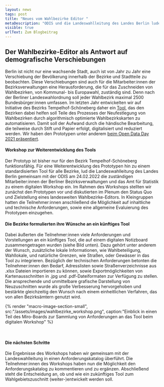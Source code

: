 ```yaml
---
layout: news
tags: post
title: "Neues vom Wahlbezirke Editor "
metaDescription: "ODIS und die Landeswahlleitung des Landes Berlin luden Mitarbeiter:innen der Bezirksverwaltungen zu einem digitalen Workshop ein. Er bot die Möglichkeit, unseren Prototypen des Wahlbezirke Editors vorzustellen, sowie Feedback und Anforderungen zu sammeln."
visible: true
urlText: Zum Blogbeitrag
---
```


## Der Wahlbezirke-Editor als Antwort auf demografische Verschiebungen

Berlin ist nicht nur eine wachsende Stadt, auch ist von Jahr zu Jahr eine Verschiebung der Bevölkerung innerhalb der Bezirke und Stadtteile zu beobachten. Diese Verschiebungen sind auch für die Mitarbeiter:innen der Bezirksverwaltungen eine Herausforderung, die für das Zuschneiden von Wahlbezirken, von Kommunal- bis Europawahl, zuständig sind. Denn nach der Berliner Landeswahlordnung soll jeder Wahlbezirk maximal 2500 Bundesbürger:innen umfassen. Im letzten Jahr entwickelten wir auf Initiative des Bezirks Tempelhof-Schöneberg daher ein [Tool](https://wahlbezirke.odis-berlin.de), das den Bezirken dabei helfen soll Teile des Prozesses der Neufestlegung von Wahlbezirken durch algorithmisch optimierte Wahlbezirkskarten zu automatisieren. Damit soll der Aufwand durch die händische Bearbeitung, die teilweise durch Stift und Papier erfolgt, digitalisiert und reduziert werden. Wir haben den Prototypen unter anderem [beim Open Data Day 2021 präsentiert](https://youtu.be/v4sS_yGK_6U?t=13346).

#### Workshop zur Weiterentwicklung des Tools

Der Prototyp ist bisher nur für den Bezirk Tempelhof-Schöneberg funktionsfähig. Für eine Weiterentwicklung des Prototypen hin zu einem standardisierten Tool für alle Bezirke, lud die Landeswahlleitung des Landes Berlin gemeinsam mit der ODIS am 24.02.2022 die zuständigen Mitarbeiter:innen der Berliner Bezirksverwaltungen und das Amt für Statistik zu einem digitalen Workshop ein. Im Rahmen des Workshops stellten wir zunächst den Prototypen vor und diskutierten im Plenum den Status Quo und Zielstellung eines landesweiten Wahlbezirke-Editors. In Kleingruppen hatten die Teilnehmer:innen anschließend die Möglichkeit auf inhaltliche und technische Anforderungen, sowie eine allgemeine Evaluierung des Prototypen einzugehen.

#### Die Bezirke formulierten ihre Wünsche an ein künftiges Tool

Dabei äußerten die Teilnehmer:innen viele Anforderungen und Vorstellungen an ein künftiges Tool, die auf einem digitalen Notizboard zusammengetragen wurden (siehe Bild unten). Dazu gehört unter anderem der Wunsch, zusätzliche lokale Informationen, wie Wahlbeteiligung, Wahllokale, und natürliche Grenzen, wie Straßen, oder Gewässer in das Tool zu integrieren. Bezüglich der technischen Anforderungen betonten die Teilnehmer:innen den Bedarf, Adresslisten sowie Straßenverzeichnisse aus .xlsx Dateien importieren zu können, sowie Exportmöglichkeiten von Kartenausschnitten in .jpg und .pdf-Dateiformaten zur Verfügung zu stellen. Die ansprechende und unmittelbare grafische Darstellung von Neuzuschnitten wurde als große Verbesserung hervorgehoben und bestärkte gleichzeitig den Wunsch nach einem einheitlichen Verfahren, das von allen Bezirksämtern genutzt wird.

{% render "macro-image-section-small", src:"/assets/images/wahlbezirke_workshop.png", caption:"Einblick in einen Teil des Miro-Boards zur Sammlung von Anforderungen an das Tool beim digitalen Workshop" %}

<br>

#### Die nächsten Schritte

Die Ergebnisse des Workshops haben wir gemeinsam mit der Landeswahlleitung in einen Anforderungskatalog überführt. Die Teilnehmer:innen des Workshops haben nun die Möglichkeit den Anforderungskatalog zu kommentieren und zu ergänzen. Abschließend steht die Entscheidung an, ob und wie ein zukünftiges Tool zum Wahlgebietszuschnitt (weiter-)entwickelt werden soll.
